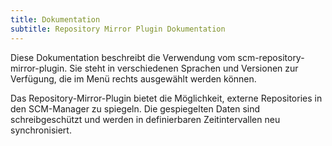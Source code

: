 ```yaml
---
title: Dokumentation
subtitle: Repository Mirror Plugin Dokumentation
---
```

Diese Dokumentation beschreibt die Verwendung vom scm-repository-mirror-plugin. Sie steht in verschiedenen Sprachen und Versionen zur Verfügung, die im Menü rechts ausgewählt werden können.

Das Repository-Mirror-Plugin bietet die Möglichkeit, externe Repositories in den SCM-Manager zu spiegeln. Die gespiegelten Daten sind schreibgeschützt und werden in definierbaren Zeitintervallen neu synchronisiert.
